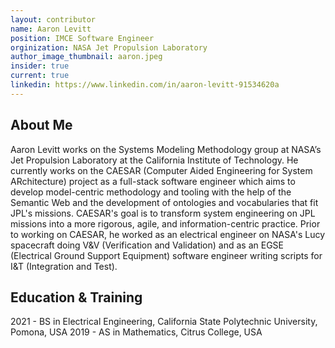 ```yaml
---
layout: contributor
name: Aaron Levitt
position: IMCE Software Engineer
orginization: NASA Jet Propulsion Laboratory
author_image_thumbnail: aaron.jpeg
insider: true
current: true
linkedin: https://www.linkedin.com/in/aaron-levitt-91534620a
---
```


## About Me

Aaron Levitt works on the Systems Modeling Methodology group at NASA’s Jet Propulsion Laboratory at the California Institute of Technology.  He currently works on the CAESAR (Computer Aided Engineering for System ARchitecture) project as a full-stack software engineer which aims to develop model-centric methodology and tooling with the help of the Semantic Web and the development of ontologies and vocabularies that fit JPL's missions.  CAESAR's goal is to transform system engineering on JPL missions into a more rigorous, agile, and information-centric practice.  Prior to working on CAESAR, he worked as an electrical engineer on NASA's Lucy spacecraft doing V&V (Verification and Validation) and as an EGSE (Electrical Ground Support Equipment) software engineer writing scripts for I&T (Integration and Test).

## Education & Training

2021 - BS in Electrical Engineering, California State Polytechnic University, Pomona, USA
2019 - AS in Mathematics, Citrus College, USA
